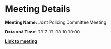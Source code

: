 # Meeting Details

**Meeting Name:** Joint Policing Committee Meeting

**Date and Time:** 2017-12-08 10:00:00

**<a href="https://www.limerick.ie/council/whats-on/joint-policing-committee-meeting-1" target="_blank">Link to meeting</a>**
